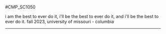 #CMP_SC1050

i am the best to ever do it, i'll be the best to ever do it, and i'll be the best to ever do it.
fall 2023, university of missouri - columbia
***


